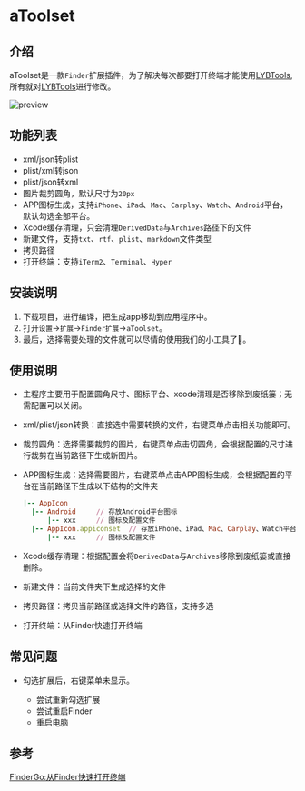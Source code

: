 # aToolset
## 介绍

aToolset是一款`Finder`扩展插件，为了解决每次都要打开终端才能使用[LYBTools](https://github.com/liyb93/LYBTools.git), 所有就对[LYBTools](https://github.com/liyb93/LYBTools.git)进行修改。

![preview](https://raw.githubusercontent.com/liyb93/aToolset/master/preview.png)

## 功能列表

- xml/json转plist
- plist/xml转json
- plist/json转xml
- 图片裁剪圆角，默认尺寸为`20px`
- APP图标生成，支持`iPhone`、`iPad`、`Mac`、`Carplay`、`Watch`、`Android`平台，默认勾选全部平台。
- Xcode缓存清理，只会清理`DerivedData`与`Archives`路径下的文件
- 新建文件，支持`txt`、`rtf`、`plist`、`markdown`文件类型
- 拷贝路径
- 打开终端：支持`iTerm2`、`Terminal`、`Hyper`

## 安装说明

1. 下载项目，进行编译，把生成app移动到应用程序中。
2. 打开`设置`->`扩展`->`Finder扩展`->`aToolset`。
3. 最后，选择需要处理的文件就可以尽情的使用我们的小工具了🥳。

## 使用说明

- 主程序主要用于配置圆角尺寸、图标平台、xcode清理是否移除到废纸篓；无需配置可以关闭。

- xml/plist/json转换：直接选中需要转换的文件，右键菜单点击相关功能即可。

- 裁剪圆角：选择需要裁剪的图片，右键菜单点击切圆角，会根据配置的尺寸进行裁剪在当前路径下生成新图片。

- APP图标生成：选择需要图片，右键菜单点击APP图标生成，会根据配置的平台在当前路径下生成以下结构的文件夹

  ```ruby
  |-- AppIcon
  	|-- Android		// 存放Android平台图标
  		|-- xxx		// 图标及配置文件
  	|-- AppIcon.appiconset	// 存放iPhone、iPad、Mac、Carplay、Watch平台图标
  		|-- xxx		// 图标及配置文件
  ```

- Xcode缓存清理：根据配置会将`DerivedData`与`Archives`移除到废纸篓或直接删除。

- 新建文件：当前文件夹下生成选择的文件

- 拷贝路径：拷贝当前路径或选择文件的路径，支持多选

- 打开终端：从Finder快速打开终端

## 常见问题

- 勾选扩展后，右键菜单未显示。

  - 尝试重新勾选扩展
  - 尝试重启Finder
  - 重启电脑

  

## 参考

[FinderGo:从Finder快速打开终端](https://github.com/onmyway133/FinderGo)